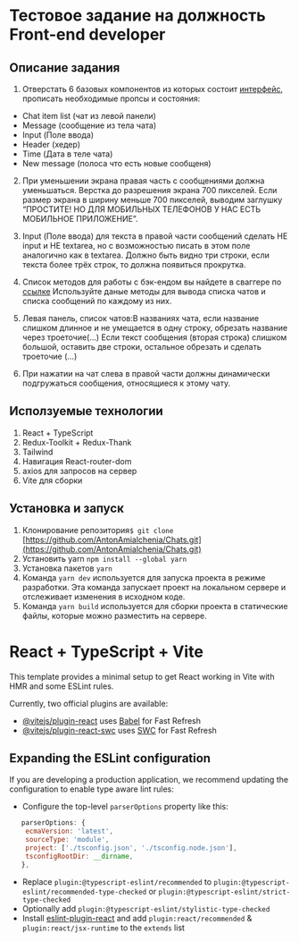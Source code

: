 # Тестовое задание на должность Front-end developer

## Описание задания

1. Отверстать 6 базовых компонентов из которых состоит [интерфейc](<https://www.figma.com/file/caBDMdV2e36st7pCC7Kghb/TEST7-(Copy)?type=design&node-id=0%3A1&mode=design&t=5DpTHghUVjAuk1lJ-1>), прописать необходимые пропсы и состояния:

- Chat item list (чат из левой панели)
- Message (сообщение из тела чата)
- Input (Поле ввода)
- Header (хедер)
- Time (Дата в теле чата)
- New message (полоса что есть новые сообщеня)

2. При уменьшении экрана правая часть с сообщениями должна уменьшаться. Верстка до разрешения экрана 700 пикселей.
   Если размер экрана в ширину меньше 700 пикселей, выводим заглушку “ПРОСТИТЕ! НО ДЛЯ МОБИЛЬНЫХ ТЕЛЕФОНОВ У НАС ЕСТЬ МОБИЛЬНОЕ ПРИЛОЖЕНИЕ”.

3. Input (Поле ввода) для текста в правой части сообщений сделать НЕ input и НЕ textarea, но с возможностью писать в этом поле аналогично как в textarea. Должно быть видно три строки, если текста более трёх строк, то должна появиться прокрутка.

4. Список методов для работы с бэк-ендом вы найдете в сваггере по [ссылке](https://api.clout.one/documentation/#/) Используйте даные методы для вывода списка чатов и списка сообщений по каждому из них.

5. Левая панель, список чатов:В названиях чата, если название слишком длинное и не умещается в одну строку, обрезать название через троеточие(…)
   Если текст сообщения (вторая строка) слишком большой, оставить две строки, остальное обрезать и сделать троеточие (…)

6. При нажатии на чат слева в правой части должны динамически подгружаться сообщения, относящиеся к этому чату.

## Исползуемые технологии

1. React + TypeScript
2. Redux-Toolkit + Redux-Thank
3. Tailwind
4. Навигация React-router-dom
5. axios для запросов на сервер
6. Vite для сборки

## Установка и запуск

1. Клонирование репозитория`$ git clone` [https://github.com/AntonAmialchenia/Chats.git](https://github.com/AntonAmialchenia/Chats.git)
2. Установить yarn `npm install --global yarn`
3. Установка пакетов `yarn`
4. Команда `yarn dev` используется для запуска проекта в режиме разработки. Эта команда запускает проект на локальном сервере и отслеживает изменения в исходном коде.
5. Команда `yarn build` используется для сборки проекта в статические файлы, которые можно разместить на сервере.

# React + TypeScript + Vite

This template provides a minimal setup to get React working in Vite with HMR and some ESLint rules.

Currently, two official plugins are available:

- [@vitejs/plugin-react](https://github.com/vitejs/vite-plugin-react/blob/main/packages/plugin-react/README.md) uses [Babel](https://babeljs.io/) for Fast Refresh
- [@vitejs/plugin-react-swc](https://github.com/vitejs/vite-plugin-react-swc) uses [SWC](https://swc.rs/) for Fast Refresh

## Expanding the ESLint configuration

If you are developing a production application, we recommend updating the configuration to enable type aware lint rules:

- Configure the top-level `parserOptions` property like this:

```js
   parserOptions: {
    ecmaVersion: 'latest',
    sourceType: 'module',
    project: ['./tsconfig.json', './tsconfig.node.json'],
    tsconfigRootDir: __dirname,
   },
```

- Replace `plugin:@typescript-eslint/recommended` to `plugin:@typescript-eslint/recommended-type-checked` or `plugin:@typescript-eslint/strict-type-checked`
- Optionally add `plugin:@typescript-eslint/stylistic-type-checked`
- Install [eslint-plugin-react](https://github.com/jsx-eslint/eslint-plugin-react) and add `plugin:react/recommended` & `plugin:react/jsx-runtime` to the `extends` list
